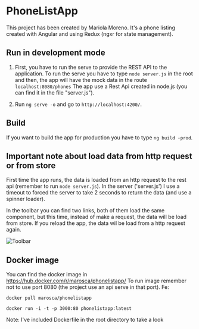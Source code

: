 # PhoneListApp
This project has been created by Mariola Moreno. It's a phone listing created with Angular and using Redux (ngxr for state management).

## Run in development mode
1. First, you have to run the serve to provide the REST API to the application. To run the serve you have to type `node server.js` in the root and then, the app will have the mock data in the route `localhost:8080/phones` The app use a Rest Api created in node.js (you can find it in the file "server.js").

2. Run `ng serve -o` and go to `http://localhost:4200/`.  

## Build
If you want to build the app for production you have to type `ng build -prod`.

## Important note about load data from http request or from store
First time the app runs, the data is loaded from an http request to the rest api (remember to run `node server.js`). In the server ('server.js') I use a timeout to forced the server to take 2 seconds to return the data (and use a spinner loader).

In the toolbar you can find two links, both of them load the same component, but this time, instead of make a request, the data will be load from store. If you reload the app, the data wil be load from a http request again.

![Toolbar](https://raw.github.com/marosca/phonelistapp/master/picture.jpg)

## Docker image
You can find the docker image in https://hub.docker.com/r/marosca/phonelistapp/
To run image remember not to use port 8080 (the project use an api serve in that port). Fe:

`docker pull marosca/phonelistapp`

`docker run -i -t -p 3000:80 phonelistapp:latest`

Note: I've included Dockerfile in the root directory to take a look
